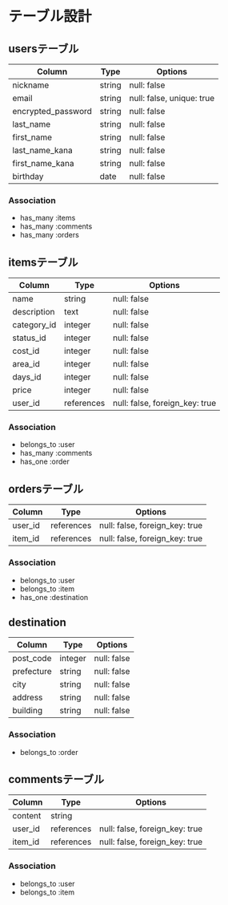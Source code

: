 # テーブル設計


## usersテーブル

| Column                | Type   | Options                    |
| --------------------- | ------ | -------------------------- |
| nickname              | string | null: false                |
| email                 | string | null: false, unique: true  |
| encrypted_password    | string | null: false                |
| last_name             | string | null: false                |
| first_name            | string | null: false                |
| last_name_kana        | string | null: false                |
| first_name_kana       | string | null: false                |
| birthday              | date   | null: false                |


### Association

- has_many :items
- has_many :comments
- has_many :orders




## itemsテーブル

| Column            | Type       | Options                        |
| ----------------- | -----------| ------------------------------ |
| name              | string     | null: false                    |
| description       | text       | null: false                    |
| category_id       | integer    | null: false                    |
| status_id         | integer    | null: false                    |
| cost_id           | integer    | null: false                    |
| area_id           | integer    | null: false                    |
| days_id           | integer    | null: false                    |
| price             | integer    | null: false                    |
| user_id           | references | null: false, foreign_key: true |


### Association

- belongs_to :user
- has_many :comments
- has_one :order




## ordersテーブル

| Column             | Type       | Options                        |
| ------------------ | ---------- | ------------------------------ |
| user_id            | references | null: false, foreign_key: true |
| item_id            | references | null: false, foreign_key: true |


### Association

- belongs_to :user
- belongs_to :item
- has_one :destination




## destination

| Column                | Type       | Options                        |
| --------------------- | ---------- | ------------------------------ |
| post_code             | integer    | null: false                    |
| prefecture            | string     | null: false                    |
| city                  | string     | null: false                    |
| address               | string     | null: false                    |
| building              | string     | null: false                    |


### Association

- belongs_to :order


## commentsテーブル

| Column       | Type          | Options                          |
| ------------ | ------------- | -------------------------------- |
| content      | string        |                                  |
| user_id      | references    | null: false, foreign_key: true   |
| item_id      | references    | null: false, foreign_key: true   |


### Association

- belongs_to :user
- belongs_to :item

